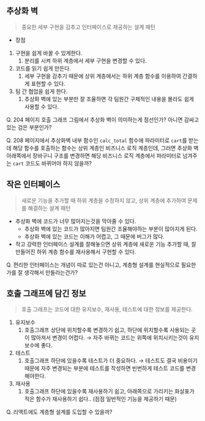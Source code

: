 ## 추상화 벽

> 중요한 세부 구현을 감추고 인터페이스로 제공하는 설계 패턴
> 
- 장점
1. 구현을 쉽게 바꿀 수 있게한다.
    1. 분리를 시켜 하위 계층에서 세부 구현을 변경할 수 있다.
2. 코드를 읽기 쉽게 만든다.
    1. 세부 구현을 감추기 때문에 상위 계층에서는 하위 계층 함수를 이용하여 간결하게 표현할 수 있다.
3. 팀 간 협업을 쉽게 한다.
    1. 추상화 벽에 있는 부분만 잘 조율하면 각 팀원간 구체적인 내용을 몰라도 쉽게 사용할 수 있다.

Q. 204 페이지 호출 그래프 그림에서 추상화 벽이 의미하는게 점선인가? 아니면 감싸고 있는 검은 부분인가?

Q. 208 페이지에서 추상화벽 내부 함수인 `calc_total` 함수에 파라미터로 `cart`를 받는데 해당 함수를 호출하는 함수는 상위 계층인 비즈니스 로직 계층인데, 그러면 추상화 벽 아래쪽에서 장바구니 구조를 변경하면 해당 비즈니스 로직 계층에서 파라미터로 넘겨주는 `cart` 코드도 바뀌어야 하지 않을까?

## 작은 인터페이스

> 새로운 기능을 추가할 때 하위 계층을 수정하지 않고, 상위 계층에 추가하여 문제를 해결하는 설계 패턴
> 
- 추상화 벽에 코드가 너무 많아지는것을 막아줄 수 있다.
    - 추상화 벽에 있는 코드가 많아지면 팀원간 조율해야하는 부분이 많아지게 된다.
    - 추상화 벽에 있는 코드는 이해가 어렵고, 그 때문에 버그가 많다.
- 작고 강력한 인터페이스 설계를 잘해놓으면 상위 계층에 새로운 기능 추가할 때, 잘 만들어진 하위 계층 함수를 재사용해서 구현할 수 있다.

Q. 편리한 인터페이스는 개념이 따로 있는건 아니고, 계층형 설계를 현실적으로 필요한가를 잘 생각해서 만들라는건가?

## 호출 그래프에 담긴 정보

> 호출 그래프는 코드에 대한 유지보수, 재사용, 테스트에 대한 정보를 제공한다.
> 
1. 유지보수
    1. 호출그래프 상단에 위치할수록 변경하기 쉽고, 하단에 위치할수록 사용되는 곳이 많아져서 변경이 어렵다. → 자주 바뀌는 코드는 위쪽에 위치시키는것이 유지보수에 좋다.
2. 테스트
    1. 호출그래프 하단에 있을수록 테스트가 더 중요하다. → 테스트도 결국 비용이기 때문에 자주 변경되는 부분에 테스트를 작성하면 빈번하게 테스트 코드를 변경해야한다. 
3. 재사용
    1. 호출그래프 하단에 있을수록 재사용하기 쉽고, 아래쪽으로 가리키는 화살표가 적은 함수가 재사용하기 쉽다.. (점점 일반적인 기능을 제공하기 때문)

Q. 리액트에도 계층형 설계를 도입할 수 있을까?
